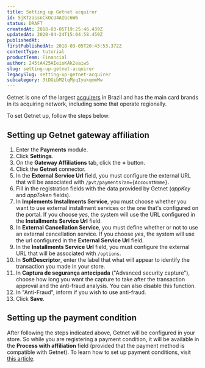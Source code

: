 ```yaml
---
title: Setting up Getnet acquirer
id: 5jKTzassnCkOcU4AIGc6W6
status: DRAFT
createdAt: 2018-03-05T19:25:46.439Z
updatedAt: 2020-04-24T15:04:58.459Z
publishedAt: 
firstPublishedAt: 2018-03-05T20:43:53.372Z
contentType: tutorial
productTeam: Financial
author: 245tA425AIeioKAk2eaiwS
slug: setting-up-getnet-acquirer
legacySlug: setting-up-getnet-acquirer
subcategory: 3tDGibM2tqMyqIyukqmmMw
---
```


Getnet is one of the largest [acquirers](/en/tutorial/what-is-an-acquirer) in Brazil and has the main card brands in its acquiring network, including some that operate regionally.

To set Getnet up, follow the steps below:

## Setting up Getnet gateway affiliation

1. Enter the __Payments__ module.
2. Click __Settings__.
3. On the __Gateway Affiliations__ tab, click the __+__ button.
4. Click the __Getnet__ connector.
5. In the __External Service Url__ field, you must configure the external URL that will be associated with `/pvt/payments?an={AccountName}`.
6. Fill in the registration fields with the data provided by Getnet (_appKey_ and _appToken_ fields).
7. In __Implements Installments Service__, you must choose whether you want to use external installment services or the one that's configured on the portal. If you choose _yes_, the system will use the URL configured in the __Installments Service Url__ field.
8. In __External Cancellation Service__, you must define whether or not to use an external cancellation service. If you choose _yes_, the system will use the url configured in the __External Service Url__ field.
9. In the __Installments Service Url__ field, you must configure the external URL that will be associated with `/options`.
10. In __SoftDescriptor__, enter the label that what will appear to identify the transaction you made in your store.
11. In __Captura de segurança antecipada__ ("Advanced security capture"), choose how long you want the capture to take after the transaction approval and the anti-fraud analysis. You can also disable this function.
12. In "Anti-Fraud", inform if you wish to use anti-fraud.
13. Click __Save__.

## Setting up the payment condition

After following the steps indicated above, Getnet will be configured in your store. So while you are registering a payment condition, it will be available in the __Process with affiliation__ field (provided that the payment method is compatible with Getnet). To learn how to set up payment conditions, visit [this article](/en/tutorial/how-to-configure-payment-conditions).
